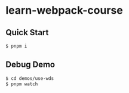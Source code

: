 # learn-webpack-course

## Quick Start

```bash
$ pnpm i
```

## Debug Demo

```bash
$ cd demos/use-wds
$ pnpm watch
```
